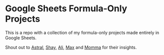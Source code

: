 # Google Sheets Formula-Only Projects

This is a repo with a collection of my formula-only projects made entirely in Google Sheets.

Shout out to [Astral]([https://astral.lol](https://docs.google.com/spreadsheets/d/1JoUVSSEYQUJrUvvszhElaD2T7PuZcC9GOU7uc3zp178/)), [Shay](https://www.reddit.com/user/AdministrativeGift15/), [Ali](https://aliafriend.com/), [Max](https://www.cooltables.online/) and [Momma](https://www.reddit.com/user/mommasaidmommasaid/) for their insights.
